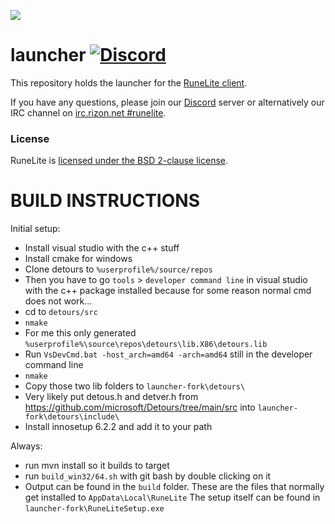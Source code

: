 ![](https://runelite.net/img/logo.png)
# launcher [![Discord](https://img.shields.io/discord/301497432909414422.svg)](https://discord.gg/mePCs8U)

This repository holds the launcher for the [RuneLite client](https://github.com/runelite/runelite).

If you have any questions, please join our [Discord](https://discord.gg/mePCs8U) server or alternatively our IRC channel on [irc.rizon.net #runelite](http://qchat.rizon.net/?channels=runelite&uio=d4).

### License

RuneLite is [licensed under the BSD 2-clause license](https://github.com/runelite/launcher/blob/master/LICENSE).

# BUILD INSTRUCTIONS
Initial setup:
- Install visual studio with the c++ stuff
- Install cmake for windows
- Clone detours to ``%userprofile%/source/repos``
- Then you have to go ``tools`` > ``developer command line`` in visual studio with the c++ package installed because for some reason normal cmd does not work...
- cd to ``detours/src``
- ``nmake``
- For me this only generated ``%userprofile%\source\repos\detours\lib.X86\detours.lib``
- Run ``VsDevCmd.bat -host_arch=amd64 -arch=amd64`` still in the developer command line
- ``nmake``
- Copy those two lib folders to ``launcher-fork\detours\``
- Very likely put detous.h and detver.h from https://github.com/microsoft/Detours/tree/main/src into ``launcher-fork\detours\include\``
- Install innosetup 6.2.2 and add it to your path

Always:
- run mvn install so it builds to target
- run ``build_win32/64.sh`` with git bash by double clicking on it
- Output can be found in the ``build`` folder. These are the files that normally get installed to ``AppData\Local\RuneLite`` The setup itself can be found in ``launcher-fork\RuneLiteSetup.exe``